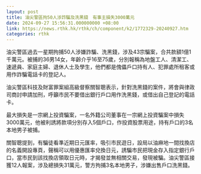 ```yaml
---
layout: post
title: 油尖警區拘50人涉詐騙及洗黑錢　有事主損失3000萬元
date: 2024-09-27 15:56:31.000000000 +08:00
link: https://news.rthk.hk/rthk/ch/component/k2/1772329-20240927.htm
categories: rthk
---
```


油尖警區過去一星期拘捕50人涉嫌詐騙、洗黑錢，涉及43宗騙案，合共款額1億1千萬元。被捕的36男14女，年齡介乎16至75歲，分別報稱為地盤工人、清潔工、 速遞員、家庭主婦、退休人士及學生，他們都是傀儡戶口持有人、犯罪處所租客或用作詐騙電話卡的登記人。

油尖警區科技及財富罪案組高級督察關智聰表示，針對洗黑錢的案件，將會與律政司商討申請加刑，呼籲市民不要借出銀行戶口用作洗黑錢，或借出自己登記的電話卡。

最大損失是一宗網上投資騙案，一名外籍公司董事在一宗網上投資騙案中損失3000萬元，他被利誘將款項分別存入5個戶口，作投資股票用途，持有戶口的3名本地男子被捕。

關智聰提到，有騙徒看準近期日元匯率，吸引市民遊日，設局以油麻地一間找換店的名義開設專頁，聲稱可以用優惠匯率兌換日元，誘騙市民把現金存入指定銀行戶口，當市民到該找換店領取日元時，才揭發並無相關交易，發現被騙。油尖警區接獲12人報案，涉及總損失31萬元，警方拘捕3名本地男子，涉嫌出售戶口洗黑錢。
